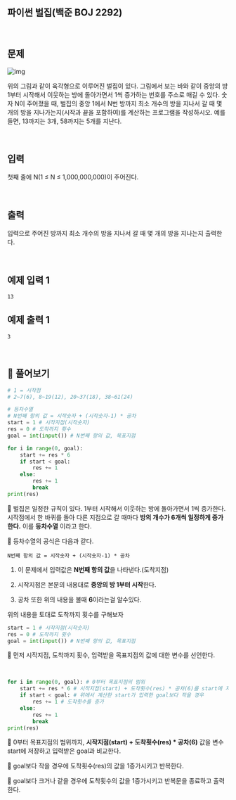 ## 파이썬 벌집(백준 BOJ 2292)

<br>

## 문제

![img](https://www.acmicpc.net/JudgeOnline/upload/201009/3(2).png)

위의 그림과 같이 육각형으로 이루어진 벌집이 있다. 그림에서 보는 바와 같이 중앙의 방 1부터 시작해서 이웃하는 방에 돌아가면서 1씩 증가하는 번호를 주소로 매길 수 있다. 숫자 N이 주어졌을 때, 벌집의 중앙 1에서 N번 방까지 최소 개수의 방을 지나서 갈 때 몇 개의 방을 지나가는지(시작과 끝을 포함하여)를 계산하는 프로그램을 작성하시오. 예를 들면, 13까지는 3개, 58까지는 5개를 지난다.

<br>

## 입력

첫째 줄에 N(1 ≤ N ≤ 1,000,000,000)이 주어진다.

<br>

## 출력

입력으로 주어진 방까지 최소 개수의 방을 지나서 갈 때 몇 개의 방을 지나는지 출력한다.

<br>

## 예제 입력 1

```
13
```

## 예제 출력 1

```
3
```

<br>

##  📝 풀어보기

``` python
# 1 = 시작점
# 2~7(6), 8~19(12), 20~37(18), 38~61(24)

# 등차수열 
# N번째 항의 값 = 시작숫자 + (시작숫자-1) * 공차
start = 1 # 시작지점(시작숫자)
res = 0 # 도착까지 횟수 
goal = int(input()) # N번째 항의 값, 목표지점

for i in range(0, goal): 
    start += res * 6
    if start < goal:
        res += 1
    else:
        res += 1
        break
print(res)
```

📌 벌집은 일정한 규칙이 있다. 1부터 시작해서 이웃하는 방에 돌아가면서 1씩 증가한다. 시작점에서 한 바퀴를 돌아 다른 지점으로 갈 때마다 **방의 개수가 6개씩 일정하게 증가한다.** 이를 **등차수열** 이라고 한다.

📌 등차수열의 공식은 다음과 같다.

 `N번째 항의 값 = 시작숫자 + (시작숫자-1) * 공차` 

1. 이 문제에서 입력값은 **N번째 항의 값**을 나타낸다.(도착지점)

2. 시작지점은 본문의 내용대로 **중앙의 방 1부터 시작**한다.

3. 공차 또한 위의 내용을 볼때 **6**이라는걸 알수있다.

위의 내용을 토대로 도착까지 횟수를 구해보자

``` python
start = 1 # 시작지점(시작숫자)
res = 0 # 도착까지 횟수 
goal = int(input()) # N번째 항의 값, 목표지점
```

📌 먼저 시작지점, 도착까지 횟수, 입력받을 목표지점의 값에 대한 변수를 선언한다.

<br>

``` python
for i in range(0, goal): # 0부터 목표지점의 범위 
    start += res * 6 # 시작지점(start) + 도착횟수(res) * 공차(6)를 start에 저장
    if start < goal: # 위에서 계산한 start가 입력한 goal보다 작을 경우
        res += 1 # 도착횟수를 증가
    else:
        res += 1
        break
print(res)
```

📌 0부터 목표지점의 범위까지, **시작지점(start) + 도착횟수(res) * 공차(6)** 값을 변수 start에 저장하고 입력받은 goal과 비교한다.

📌 goal보다 작을 경우에 도착횟수(res)의 값을 1증가시키고 반복한다.

📌 goal보다 크거나 같을 경우에 도착횟수의 값을 1증가시키고 반복문을 종료하고 출력한다.

